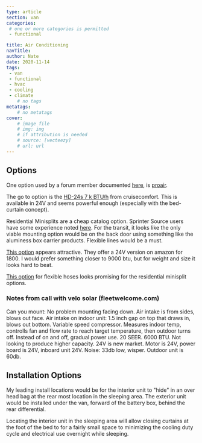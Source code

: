 ```yaml
---
type: article
section: van
categories: 
 # one or more categories is permitted
 - functional

title: Air Conditioning
navTitle: 
author: Nate
date: 2020-11-14
tags:
 - van
 - functional
 - hvac
 - cooling
 - climate
	# no tags
metatags:
	# no metatags
cover: 
	# image file
	# img: img
	# if attribution is needed
	# source: [vecteezy]
	# url: url
---
```


## Options

One option used by a forum member documented [here](https://www.fordtransitusaforum.com/threads/lwb-extended-tall-day-van-tailgater.37297/post-643802), is [proair](https://www.proairllc.com/).

The go to option is the [HD-24s 7 k BTU/h](https://www.cruisencomfortusa.com/hd-series) from cruisecomfort.  This is available in 24V and seems powerful enough (especially with the bed-curtain concept).

Residential Minisplits are a cheap catalog option.  Sprinter Source users have some experience noted [here](https://sprinter-source.com/forums/index.php?threads/41899/).  For the transit, it looks like the only viable mounting option would be on the back door using something like the aluminess box carrier products.  Flexible lines would be a must.


[This option](https://www.fleetwelcome.com/2020/05/28/hello-world/) appears attractive.  They offer a 24V version on amazon for 1800.  I would prefer something closer to 9000 btu, but for weight and size it looks hard to beat.

[This option](https://sporlanonline.com/literature/misc/parker/Catalog%20J%20ZoomLine.pdf) for flexible hoses looks promising for the residential minisplit options.

### Notes from call with velo solar (fleetwelcome.com)

Can you mount:  No problem mounting facing down.  Air intake is from sides, blows out face.  Air intake on indoor unit: 1.5 inch gap on top that draws in, blows out bottom.  Variable speed compressor.  Measures indoor temp, controlls fan and flow rate to reach target temperature, then outdoor turns off.  Instead of on and off, gradual power use.  20 SEER.  6000 BTU.  Not looking to produce higher capacity.  24V is new market.  Motor is 24V, power board is 24V, inboard unit 24V.  Noise: 33db low, wisper.  Outdoor unit is 60db.

## Installation Options

My leading install locations would be for the interior unit to "hide" in an over head bag at the rear most location in the sleeping area.  The exterior unit would be installed under the van, forward of the battery box, behind the rear differential.

Locating the interior unit in the sleeping area will allow closing curtains at the foot of the bed to for a fairly small space to minimizing the cooling duty cycle and electrical use overnight while sleeping.



